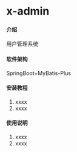 # x-admin

#### 介绍

用户管理系统

#### 软件架构

SpringBoot+MyBatis-Plus


#### 安装教程

1.  xxxx
2.  xxxx

#### 使用说明

1.  xxxx
2.  xxxx
